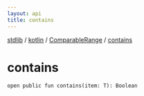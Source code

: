 ```yaml
---
layout: api
title: contains
---
```

[stdlib](../../index.html) / [kotlin](../index.html) / [ComparableRange](index.html) / [contains](contains.html)

# contains

```
open public fun contains(item: T): Boolean
```
